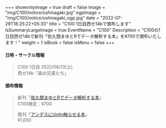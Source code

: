 +++
showonlyimage = true
draft = false
image = "img/C100/notice/oshinagaki.jpg"
ogpImage = "img/C100/notice/oshinagaki_ogp.jpg"
date = "2022-07-29T18:25:22+05:30"
title = "C100 1日目西せ14bで頒布します"
IsSummaryLargeImage = true
EventName = "C100"
Description = "C100の1日目西せ14bで新刊「佐久間まゆとRでデータ解析する本」を¥700で頒布いたします！"
weight = 1
isBook = false
isMenu = false
+++

#### 日時・サークル情報
> C100 1日目 2022/08/13(土) \
> 西せ14b「森の兄貴たち」

#### 頒布情報
> 新刊「[佐久間まゆとRでデータ解析する本](../main/)」 \
> C100限定：¥700
> 
> 既刊「[アンデスにUnity触らせる本](../../c99/main/)」 \
> ¥1,000
